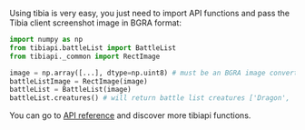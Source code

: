 Using tibia is very easy, you just need to import API functions and pass the Tibia client screenshot image in BGRA format:

```py
import numpy as np
from tibiapi.battleList import BattleList
from tibiapi._common import RectImage

image = np.array([...], dtype=np.uint8) # must be an BGRA image converted into NumPy array using uint8 to gain performance
battleListImage = RectImage(image)
battleList = BattleList(image)
battleList.creatures() # will return battle list creatures ['Dragon', 'Dragon Lord']
```

You can go to [API reference](../api/battle-list/battle-list.md) and discover more tibiapi functions.
